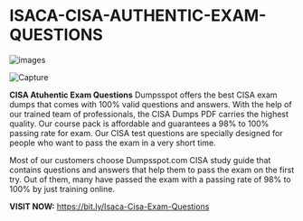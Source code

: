 # ISACA-CISA-AUTHENTIC-EXAM-QUESTIONS

![images](https://github.com/user-attachments/assets/a1ad9129-4894-4f08-82b5-74518e69e36e)

![Capture](https://github.com/user-attachments/assets/3a913a60-69b3-4b36-8880-bd1bcc7ec828)

**CISA Atuhentic Exam Questions**
Dumpsspot offers the best CISA exam dumps that comes with 100% valid questions and answers. With the help of our trained team of professionals, the CISA Dumps PDF carries the highest quality. Our course pack is affordable and guarantees a 98% to 100% passing rate for exam. Our CISA test questions are specially designed for people who want to pass the exam in a very short time.

Most of our customers choose Dumpsspot.com CISA study guide that contains questions and answers that help them to pass the exam on the first try. Out of them, many have passed the exam with a passing rate of 98% to 100% by just training online.


**VISIT NOW:** https://bit.ly/Isaca-Cisa-Exam-Questions
